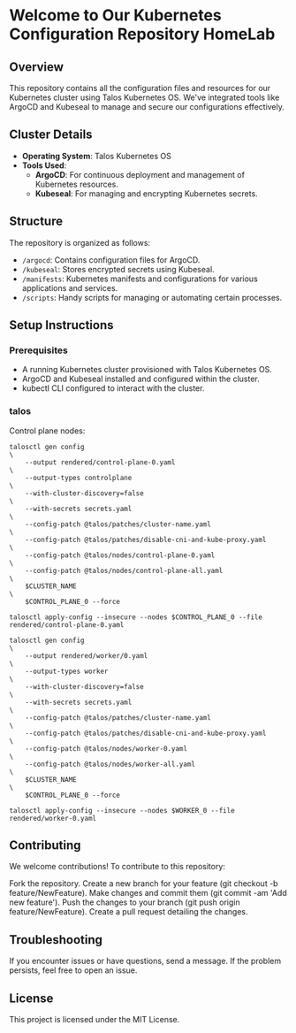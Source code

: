 # Welcome to Our Kubernetes Configuration Repository HomeLab

## Overview

This repository contains all the configuration files and resources for our Kubernetes cluster using Talos Kubernetes OS. We've integrated tools like ArgoCD and Kubeseal to manage and secure our configurations effectively.

## Cluster Details

- **Operating System**: Talos Kubernetes OS
- **Tools Used**:
  - **ArgoCD**: For continuous deployment and management of Kubernetes resources.
  - **Kubeseal**: For managing and encrypting Kubernetes secrets.

## Structure

The repository is organized as follows:

- `/argocd`: Contains configuration files for ArgoCD.
- `/kubeseal`: Stores encrypted secrets using Kubeseal.
- `/manifests`: Kubernetes manifests and configurations for various applications and services.
- `/scripts`: Handy scripts for managing or automating certain processes.

## Setup Instructions

### Prerequisites

- A running Kubernetes cluster provisioned with Talos Kubernetes OS.
- ArgoCD and Kubeseal installed and configured within the cluster.
- kubectl CLI configured to interact with the cluster.


### talos
Control plane nodes:

```
talosctl gen config                                                     \
    --output rendered/control-plane-0.yaml                              \
    --output-types controlplane                                         \
    --with-cluster-discovery=false                                      \
    --with-secrets secrets.yaml                                         \
    --config-patch @talos/patches/cluster-name.yaml                     \
    --config-patch @talos/patches/disable-cni-and-kube-proxy.yaml       \
    --config-patch @talos/nodes/control-plane-0.yaml                    \
    --config-patch @talos/nodes/control-plane-all.yaml                  \
    $CLUSTER_NAME                                                       \
    $CONTROL_PLANE_0 --force
```

`talosctl apply-config --insecure --nodes $CONTROL_PLANE_0 --file rendered/control-plane-0.yaml`

``` 
talosctl gen config                                                     \
    --output rendered/worker/0.yaml                                     \
    --output-types worker                                               \
    --with-cluster-discovery=false                                      \
    --with-secrets secrets.yaml                                         \
    --config-patch @talos/patches/cluster-name.yaml                     \
    --config-patch @talos/patches/disable-cni-and-kube-proxy.yaml       \
    --config-patch @talos/nodes/worker-0.yaml                           \  
    --config-patch @talos/nodes/worker-all.yaml                         \
    $CLUSTER_NAME                                                       \
    $CONTROL_PLANE_0 --force
```

`talosctl apply-config --insecure --nodes $WORKER_0 --file rendered/worker-0.yaml`

## Contributing
We welcome contributions! To contribute to this repository:

Fork the repository.
Create a new branch for your feature (git checkout -b feature/NewFeature).
Make changes and commit them (git commit -am 'Add new feature').
Push the changes to your branch (git push origin feature/NewFeature).
Create a pull request detailing the changes.

## Troubleshooting
If you encounter issues or have questions, send a message. If the problem persists, feel free to open an issue.

## License
This project is licensed under the MIT License.
